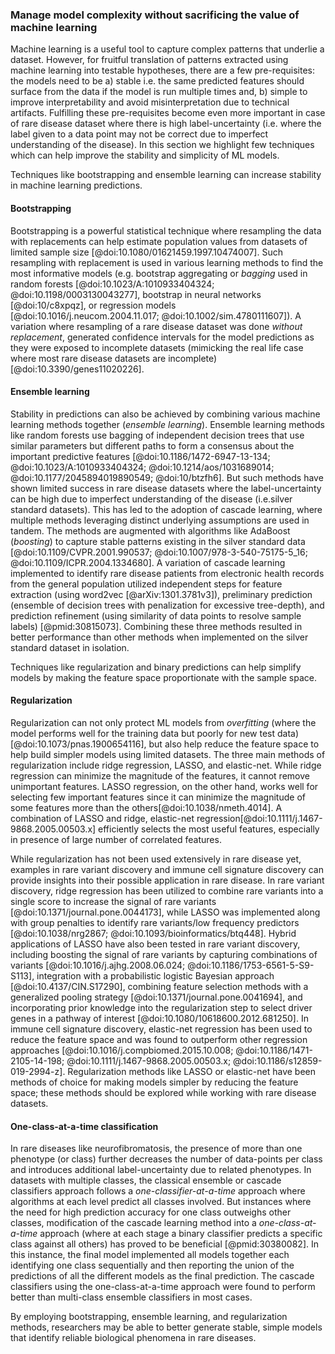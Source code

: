 ### Manage model complexity without sacrificing the value of machine learning

Machine learning is a useful tool to capture complex patterns that underlie a dataset.
However, for fruitful translation of patterns extracted using machine learning into testable hypotheses, there are a few pre-requisites: the models need to be a) stable i.e. the same predicted features should surface from the data if the model is run multiple times and, b) simple to improve interpretability and avoid misinterpretation due to technical artifacts.
Fulfilling these pre-requisites become even more important in case of rare disease dataset where there is high label-uncertainty (i.e. where the label given to a data point may not be correct due to imperfect understanding of the disease).
In this section we highlight few techniques which can help improve the stability and simplicity of ML models.

Techniques like bootstrapping and ensemble learning can increase stability in machine learning predictions.

#### Bootstrapping

Bootstrapping is a powerful statistical technique where resampling the data with replacements can help estimate population values from datasets of limited sample size [@doi:10.1080/01621459.1997.10474007].
Such resampling with replacement is used in various learning methods to find the most informative models (e.g. bootstrap aggregating or _bagging_ used in random forests [@doi:10.1023/A:1010933404324; @doi:10.1198/0003130043277], bootstrap in neural networks [@doi:10/c8xpqz], or regression models [@doi:10.1016/j.neucom.2004.11.017; @doi:10.1002/sim.4780111607]).
A variation where resampling of a rare disease dataset was done _without replacement_, generated confidence intervals for the model predictions as they were exposed to incomplete datasets (mimicking the real life case where most rare disease datasets are incomplete) [@doi:10.3390/genes11020226].

#### Ensemble learning

Stability in predictions can also be achieved by combining various machine learning methods together (_ensemble learning_).
Ensemble learning methods like random forests use bagging of independent decision trees that use similar parameters but different paths to form a consensus about the important predictive features [@doi:10.1186/1472-6947-13-134; @doi:10.1023/A:1010933404324; @doi:10.1214/aos/1031689014; @doi:10.1177/2045894019890549; @doi:10/btzfh6].
But such methods have shown limited success in rare disease datasets where the label-uncertainty can be high due to imperfect understanding of the disease (i.e.silver standard datasets).
This has led to the adoption of cascade learning, where multiple methods leveraging distinct underlying assumptions are used in tandem. 
The methods are augmented with algorithms like AdaBoost (_boosting_) to capture stable patterns existing in the silver standard data [@doi:10.1109/CVPR.2001.990537; @doi:10.1007/978-3-540-75175-5_16; @doi:10.1109/ICPR.2004.1334680].
A variation of cascade learning implemented to identify rare disease patients from electronic health records from the general population utilized independent steps for feature extraction (using word2vec [@arXiv:1301.3781v3]), preliminary prediction (ensemble of decision trees with penalization for excessive tree-depth), and prediction refinement (using similarity of data points to resolve sample labels) [@pmid:30815073].
Combining these three methods resulted in better performance than other methods when implemented on the silver standard dataset in isolation.

Techniques like regularization and binary predictions can help simplify models by making the feature space proportionate with the sample space.

#### Regularization

Regularization can not only protect ML models from _overfitting_ (where the model performs well for the training data but poorly for new test data) [@doi:10.1073/pnas.1900654116], but also help reduce the feature space to help build simpler models using limited datasets.
The three main methods of regularization include ridge regression, LASSO, and elastic-net.
While ridge regression can minimize the magnitude of the features, it cannot remove unimportant features.
LASSO regression, on the other hand, works well for selecting few important features since it can minimize the magnitude of some features more than the others[@doi:10.1038/nmeth.4014].
A combination of LASSO and ridge, elastic-net regression[@doi:10.1111/j.1467-9868.2005.00503.x] efficiently selects the most useful features, especially in presence of large number of correlated features.

While regularization has not been used extensively in rare disease yet, examples in rare variant discovery and immune cell signature discovery can provide insights into their possible application in rare disease.
In rare variant discovery, ridge regression has been utilized to combine rare variants into a single score to increase the signal of rare variants [@doi:10.1371/journal.pone.0044173], while LASSO was implemented along with group penalties to identify rare variants/low frequency predictors [@doi:10.1038/nrg2867; @doi:10.1093/bioinformatics/btq448].
Hybrid applications of LASSO have also been tested in rare variant discovery, including boosting the signal of rare variants by capturing combinations of variants [@doi:10.1016/j.ajhg.2008.06.024; @doi:10.1186/1753-6561-5-S9-S113], integration with a probabilistic logistic Bayesian approach [@doi:10.4137/CIN.S17290], combining feature selection methods with a generalized pooling strategy [@doi:10.1371/journal.pone.0041694], and incorporating prior knowledge into the regularization step to select driver genes in a pathway of interest [@doi:10.1080/10618600.2012.681250].
In immune cell signature discovery, elastic-net regression has been used to reduce the feature space and was found to outperform other regression approaches [@doi:10.1016/j.compbiomed.2015.10.008; @doi:10.1186/1471-2105-14-198; @doi:10.1111/j.1467-9868.2005.00503.x; @doi:10.1186/s12859-019-2994-z].
Regularization methods like LASSO or elastic-net have been methods of choice for making models simpler by reducing the feature space; these methods should be explored while working with rare disease datasets.

#### One-class-at-a-time classification

In rare diseases like neurofibromatosis, the presence of more than one phenotype (or class) further decreases the number of data-points per class and introduces additional label-uncertainty due to related phenotypes.
In datasets with multiple classes, the classical ensemble or cascade classifiers approach follows a _one-classifier-at-a-time_ approach where algorithms at each level predict all classes involved.
But instances where the need for high prediction accuracy for one class outweighs other classes, modification of the cascade learning method into a _one-class-at-a-time_ approach (where at each stage a binary classifier predicts a specific class against all others) has proved to be beneficial [@pmid:30380082].
In this instance, the final model implemented all models together each identifying one class sequentially and then reporting the union of the predictions of all the different models as the final prediction.
The cascade classifiers using the one-class-at-a-time approach were found to perform better than multi-class ensemble classifiers in most cases.

By employing bootstrapping, ensemble learning, and regularization methods, researchers may be able to better generate stable, simple models that identify reliable biological phenomena in rare diseases.
